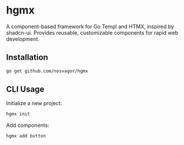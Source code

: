 # hgmx

A component-based framework for Go Templ and HTMX, inspired by shadcn-ui. Provides reusable, customizable components for rapid web development.

## Installation

```bash
go get github.com/nosvagor/hgmx
```

## CLI Usage

Initialize a new project:

```bash
hgmx init
```

Add components:

```bash
hgmx add button
```
